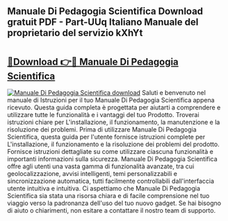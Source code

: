 ## Manuale Di Pedagogia Scientifica Download gratuit PDF - Part-UUq Italiano Manuale del proprietario del servizio kXhYt

# <h2><a href="http://dfbmkbi.blite.top/?on=Manuale+Di+Pedagogia+Scientifica">🔗Download 👉🔴 Manuale Di Pedagogia Scientifica</a></h2>

[![Manuale Di Pedagogia Scientifica download](https://i.imgur.com/lujVjoI.png)](http://dfbmkbi.blite.top/?on=Manuale+Di+Pedagogia+Scientifica)
Saluti e benvenuto nel manuale di Istruzioni per il tuo Manuale Di Pedagogia Scientifica appena ricevuto. Questa guida completa è progettata per aiutarti a comprendere e utilizzare tutte le funzionalità e i vantaggi del tuo Prodotto. Troverai istruzioni chiare per L'installazione, il funzionamento, la manutenzione e la risoluzione dei problemi. Prima di utilizzare Manuale Di Pedagogia Scientifica, questa guida per l'utente fornisce istruzioni complete per L'installazione, il funzionamento e la risoluzione dei problemi del prodotto. Fornisce istruzioni dettagliate su come utilizzare ciascuna funzionalità e importanti informazioni sulla sicurezza. Manuale Di Pedagogia Scientifica offre agli utenti una vasta gamma di funzionalità avanzate, tra cui geolocalizzazione, avvisi intelligenti, temi personalizzabili e sincronizzazione automatica, tutti facilmente controllabili dall'interfaccia utente intuitiva e intuitiva. Ci aspettiamo che Manuale Di Pedagogia Scientifica sia stata una risorsa chiara e di facile comprensione nel tuo viaggio verso la padronanza dell'uso del tuo nuovo gadget. Se hai bisogno di aiuto o chiarimenti, non esitare a contattare il nostro team di supporto.
